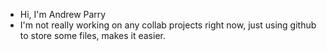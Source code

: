 - Hi, I'm Andrew Parry
- I'm not really working on any collab projects right now, just using github to store some files, makes it easier.

<!---
Pandaman421/Pandaman421 is a ✨ special ✨ repository because its `README.md` (this file) appears on your GitHub profile.
You can click the Preview link to take a look at your changes.
--->
